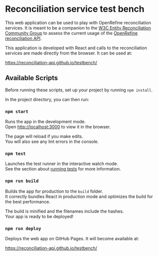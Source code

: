 Reconciliation service test bench
=================================

This web application can be used to play with OpenRefine reconciliation services.
It is meant to be a companion to the [W3C Entity Reconciliation Community Group](https://www.w3.org/community/reconciliation/)
to assess the current usage of the [OpenRefine reconciliation API](https://github.com/OpenRefine/OpenRefine/wiki/Reconciliation-Service-API).

This application is developed with React and calls to the reconciliation services are made directly from the browser.
It can be used at:

https://reconciliation-api.github.io/testbench/

## Available Scripts

Before running these scripts, set up your project by running `npm install`.

In the project directory, you can then run:

### `npm start`

Runs the app in the development mode.<br>
Open [http://localhost:3000](http://localhost:3000) to view it in the browser.

The page will reload if you make edits.<br>
You will also see any lint errors in the console.

### `npm test`

Launches the test runner in the interactive watch mode.<br>
See the section about [running tests](https://facebook.github.io/create-react-app/docs/running-tests) for more information.

### `npm run build`

Builds the app for production to the `build` folder.<br>
It correctly bundles React in production mode and optimizes the build for the best performance.

The build is minified and the filenames include the hashes.<br>
Your app is ready to be deployed!

### `npm run deploy`

Deploys the web app on GitHub Pages. It will become available at:

https://reconciliation-api.github.io/testbench/

